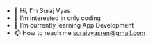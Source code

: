 - 👋 Hi, I’m Suraj Vyas
- 👀 I’m interested in only coding
- 🌱 I’m currently learning App Development
- 📫 How to reach me surajvyasren@gmail.com
